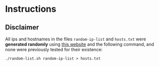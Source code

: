 # Instructions

## Disclaimer
All ips and hostnames in the files `random-ip-list` and `hosts.txt` were **generated randomly** using [this website](https://commentpicker.com/ip-address-generator.php) and the following command, and none were previously tested for their existence:

```shell
./random-list.sh random-ip-list > hosts.txt
```
